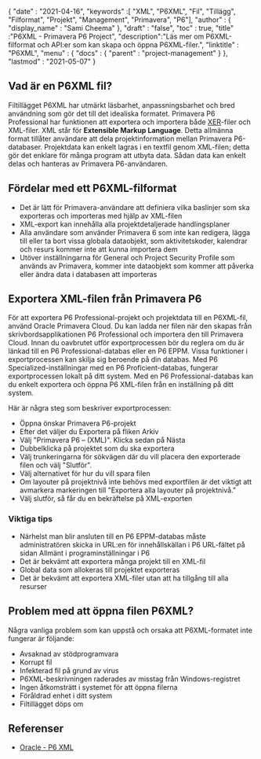 {
  "date" : "2021-04-16",
  "keywords" :[ "XML", "P6XML", "Fil", "Tillägg", "Filformat", "Projekt", "Management", "Primavera", "P6"],
  "author" : {
    "display_name" : "Sami Cheema"
},
  "draft" : "false",
  "toc" : true,
  "title" :"P6XML - Primavera P6 Project",
  "description":"Läs mer om P6XML-filformat och API:er som kan skapa och öppna P6XML-filer.",
  "linktitle" : "P6XML",
  "menu" : {
    "docs" : {
      "parent" : "project-management"
}
},
  "lastmod" : "2021-05-07"
}

## Vad är en P6XML fil? ##

Filtillägget P6XML har utmärkt läsbarhet, anpassningsbarhet och bred användning som gör det till det idealiska formatet. Primavera P6 Professional har funktionen att exportera och importera både [XER](/sv/project-management/xer)-filer och XML-filer. XML står för **Extensible Markup Language**. Detta allmänna format tillåter användare att dela projektinformation mellan Primavera P6-databaser. Projektdata kan enkelt lagras i en textfil genom XML-filen; detta gör det enklare för många program att utbyta data. Sådan data kan enkelt delas och hanteras av Primavera P6-användaren.

## Fördelar med ett P6XML-filformat ##

* Det är lätt för Primavera-användare att definiera vilka baslinjer som ska exporteras och importeras med hjälp av XML-filen
* XML-export kan innehålla alla projektdetaljerade handlingsplaner
* Alla användare som använder Primavera 6 som inte kan redigera, lägga till eller ta bort vissa globala dataobjekt, som aktivitetskoder, kalendrar och resurs kommer inte att kunna importera dem
* Utöver inställningarna för General och Project Security Profile som används av Primavera, kommer inte dataobjekt som kommer att påverka eller ändra data i databasen att importeras

## Exportera XML-filen från Primavera P6 ##

För att exportera P6 Professional-projekt och projektdata till en P6XML-fil, använd Oracle Primavera Cloud. Du kan ladda ner filen när den skapas från skrivbordsapplikationen P6 Professional och importera den till Primavera Cloud. Innan du oavbrutet utför exportprocessen bör du reglera om du är länkad till en P6 Professional-databas eller en P6 EPPM. Vissa funktioner i exportprocessen kan skilja sig beroende på din databas. Med P6 Specialized-inställningar med en P6 Proficient-databas, fungerar exportprocessen lokalt på ditt system. Med en P6 Professional-databas kan du enkelt exportera och öppna P6 XML-filen från en inställning på ditt system.

Här är några steg som beskriver exportprocessen:

* Öppna önskar Primavera P6-projekt
* Efter det väljer du Exportera på fliken Arkiv
* Välj "Primavera P6 – (XML)". Klicka sedan på Nästa
* Dubbelklicka på projektet som du ska exportera
* Välj trunkeringarna för sökvägen där du vill placera den exporterade filen och välj "Slutför".
* Välj alternativet för hur du vill spara filen
* Om layouter på projektnivå inte behövs med exportfilen är det viktigt att avmarkera markeringen till "Exportera alla layouter på projektnivå."
* Välj slutför, så får du en bekräftelse på XML-exporten

### Viktiga tips ###

* Närhelst man blir ansluten till en P6 EPPM-databas måste administratören skicka in URL:en för innehållskällan i P6 URL-fältet på sidan Allmänt i programinställningar i P6
* Det är bekvämt att exportera många projekt till en XML-fil
* Global data som allokeras till projektet exporteras
* Det är bekvämt att exportera XML-filer utan att ha tillgång till alla resurser
  


## Problem med att öppna filen P6XML? ##

Några vanliga problem som kan uppstå och orsaka att P6XML-formatet inte fungerar är följande:

* Avsaknad av stödprogramvara
* Korrupt fil
* Infekterad fil på grund av virus
* P6XML-beskrivningen raderades av misstag från Windows-registret
* Ingen åtkomsträtt i systemet för att öppna filerna
* Föråldrad enhet i ditt system
* Filtillägget döps om
 

## Referenser ##

* [Oracle - P6 XML](https://docs.oracle.com/cd/E80480_01/English/admin/p6_eppm_xml_import_guide/190894.htm)

